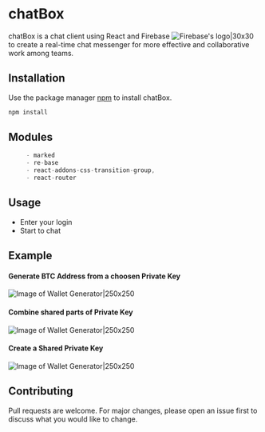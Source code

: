 # chatBox

chatBox is a chat client using React and Firebase ![Firebase's logo|30x30](https://github.com/Aboudjem/WalletGenerator/blob/master/public/img/firebase.svg) to create a real-time chat messenger for more effective and collaborative work among teams.


## Installation

Use the package manager [npm](https://www.npmjs.com/) to install chatBox.

```bash
npm install
```

## Modules

```javascript
     - marked
     - re-base
     - react-addons-css-transition-group,
     - react-router
```

## Usage
- Enter your login
- Start to chat

## Example

#### Generate BTC Address from a choosen Private Key
![Image of Wallet Generator|250x250](https://github.com/Aboudjem/WalletGenerator/blob/master/public/img/BitcoinGenerator1.png)
#### Combine shared parts of Private Key
![Image of Wallet Generator|250x250](https://github.com/Aboudjem/WalletGenerator/blob/master/public/img/BitcoinGenerator2.png)
#### Create a Shared Private Key
![Image of Wallet Generator|250x250](https://github.com/Aboudjem/WalletGenerator/blob/master/public/img/BitcoinGenerator4.png)


## Contributing
Pull requests are welcome. For major changes, please open an issue first to discuss what you would like to change.